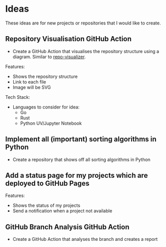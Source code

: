 # Ideas

These ideas are for new projects or repositories that I would like to create.

## Repository Visualisation GitHub Action

- Create a GitHub Action that visualises the repository structure using a diagram. Similar to [repo-visualizer](https://github.com/githubocto/repo-visualizer).

Features:

- Shows the repository structure
- Link to each file
- Image will be SVG

Tech Stack:

- Languages to consider for idea:
  - Go
  - Rust
  - Python UV/Jupyter Notebook

## Implement all (important) sorting algorithms in Python

- Create a repository that shows off all sorting algorithms in Python

## Add a status page for my projects which are deployed to GitHub Pages

Features:

- Shows the status of my projects
- Send a notification when a project not available

## GitHub Branch Analysis GitHub Action

- Create a GitHub Action that analyses the branch and creates a report


